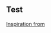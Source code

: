 ## Test

[Inspiration from](https://flexbox.ninja/demos/same-height-columns/ "Same Columns Height")
